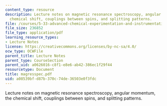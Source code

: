 ```yaml
---
content_type: resource
description: Lecture notes on magnetic resonance spectroscopy, angular momentum, the
  chemical shift, couplings between spins, and splitting patterns.
file: /courses/5-33-advanced-chemical-experimentation-and-instrumentation-fall-2007/a08539bfd87b370c74de36503e0f3fdc_magresspec.pdf
file_size: 236852
file_type: application/pdf
learning_resource_types:
- Lecture Notes
license: https://creativecommons.org/licenses/by-nc-sa/4.0/
ocw_type: OCWFile
parent_title: Lecture Notes
parent_type: CourseSection
parent_uid: a0626016-c8f1-e8e6-ab42-386ec1f29f44
resourcetype: Document
title: magresspec.pdf
uid: a08539bf-d87b-370c-74de-36503e0f3fdc
---
```

Lecture notes on magnetic resonance spectroscopy, angular momentum, the chemical shift, couplings between spins, and splitting patterns.